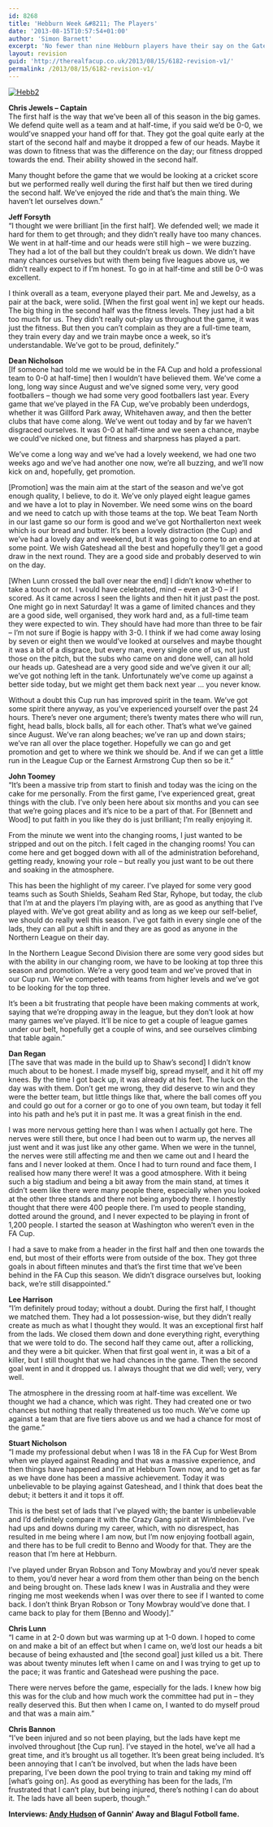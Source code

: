 ```yaml
---
id: 8268
title: 'Hebburn Week &#8211; The Players'
date: '2013-08-15T10:57:54+01:00'
author: 'Simon Barnett'
excerpt: 'No fewer than nine Hebburn players have their say on the Gateshead game, the FA Cup and the future. And they talked to Andy Hudson, of course.'
layout: revision
guid: 'http://therealfacup.co.uk/2013/08/15/6182-revision-v1/'
permalink: /2013/08/15/6182-revision-v1/
---
```


[![](http://therealfacup.co.uk/wp-content/uploads/2011/11/Hebb2.jpg "Hebb2")](http://therealfacup.co.uk/2011/11/02/hebburn-week-the-players/hebb2/)

**Chris Jewels – Captain**  
The first half is the way that we’ve been all of this season in the big games. We defend quite well as a team and at half-time, if you said we’d be 0-0, we would’ve snapped your hand off for that. They got the goal quite early at the start of the second half and maybe it dropped a few of our heads. Maybe it was down to fitness that was the difference on the day; our fitness dropped towards the end. Their ability showed in the second half.

Many thought before the game that we would be looking at a cricket score but we performed really well during the first half but then we tired during the second half. We’ve enjoyed the ride and that’s the main thing. We haven’t let ourselves down.”

**Jeff Forsyth**  
“I thought we were brilliant \[in the first half\]. We defended well; we made it hard for them to get through; and they didn’t really have too many chances. We went in at half-time and our heads were still high – we were buzzing. They had a lot of the ball but they couldn’t break us down. We didn’t have many chances ourselves but with them being five leagues above us, we didn’t really expect to if I’m honest. To go in at half-time and still be 0-0 was excellent.

I think overall as a team, everyone played their part. Me and Jewelsy, as a pair at the back, were solid. \[When the first goal went in\] we kept our heads. The big thing in the second half was the fitness levels. They just had a bit too much for us. They didn’t really out-play us throughout the game, it was just the fitness. But then you can’t complain as they are a full-time team, they train every day and we train maybe once a week, so it’s understandable. We’ve got to be proud, definitely.”

**Dean Nicholson**  
\[If someone had told me we would be in the FA Cup and hold a professional team to 0-0 at half-time\] then I wouldn’t have believed them. We’ve come a long, long way since August and we’ve signed some very, very good footballers – though we had some very good footballers last year. Every game that we’ve played in the FA Cup, we’ve probably been underdogs, whether it was Gillford Park away, Whitehaven away, and then the better clubs that have come along. We’ve went out today and by far we haven’t disgraced ourselves. It was 0-0 at half-time and we seen a chance, maybe we could’ve nicked one, but fitness and sharpness has played a part.

We’ve come a long way and we’ve had a lovely weekend, we had one two weeks ago and we’ve had another one now, we’re all buzzing, and we’ll now kick on and, hopefully, get promotion.

\[Promotion\] was the main aim at the start of the season and we’ve got enough quality, I believe, to do it. We’ve only played eight league games and we have a lot to play in November. We need some wins on the board and we need to catch up with those teams at the top. We beat Team North in our last game so our form is good and we’ve got Northallerton next week which is our bread and butter. It’s been a lovely distraction (the Cup) and we’ve had a lovely day and weekend, but it was going to come to an end at some point. We wish Gateshead all the best and hopefully they’ll get a good draw in the next round. They are a good side and probably deserved to win on the day.

\[When Lunn crossed the ball over near the end\] I didn’t know whether to take a touch or not. I would have celebrated, mind – even at 3-0 – if I scored. As it came across I seen the lights and then hit it just past the post. One might go in next Saturday! It was a game of limited chances and they are a good side, well organised, they work hard and, as a full-time team they were expected to win. They should have had more than three to be fair – I’m not sure if Bogie is happy with 3-0. I think if we had come away losing by seven or eight then we would’ve looked at ourselves and maybe thought it was a bit of a disgrace, but every man, every single one of us, not just those on the pitch, but the subs who came on and done well, can all hold our heads up. Gateshead are a very good side and we’ve given it our all; we’ve got nothing left in the tank. Unfortunately we’ve come up against a better side today, but we might get them back next year … you never know.

Without a doubt this Cup run has improved spirit in the team. We’ve got some spirit there anyway, as you’ve experienced yourself over the past 24 hours. There’s never one argument; there’s twenty mates there who will run, fight, head balls, block balls, all for each other. That’s what we’ve gained since August. We’ve ran along beaches; we’ve ran up and down stairs; we’ve ran all over the place together. Hopefully we can go and get promotion and get to where we think we should be. And if we can get a little run in the League Cup or the Earnest Armstrong Cup then so be it.”

**John Toomey**  
“It’s been a massive trip from start to finish and today was the icing on the cake for me personally. From the first game, I’ve experienced great, great things with the club. I’ve only been here about six months and you can see that we’re going places and it’s nice to be a part of that. For \[Bennett and Wood\] to put faith in you like they do is just brilliant; I’m really enjoying it.

From the minute we went into the changing rooms, I just wanted to be stripped and out on the pitch. I felt caged in the changing rooms! You can come here and get bogged down with all of the administration beforehand, getting ready, knowing your role – but really you just want to be out there and soaking in the atmosphere.

This has been the highlight of my career. I’ve played for some very good teams such as South Shields, Seaham Red Star, Ryhope, but today, the club that I’m at and the players I’m playing with, are as good as anything that I’ve played with. We’ve got great ability and as long as we keep our self-belief, we should do really well this season. I’ve got faith in every single one of the lads, they can all put a shift in and they are as good as anyone in the Northern League on their day.

In the Northern League Second Division there are some very good sides but with the ability in our changing room, we have to be looking at top three this season and promotion. We’re a very good team and we’ve proved that in our Cup run. We’ve competed with teams from higher levels and we’ve got to be looking for the top three.

It’s been a bit frustrating that people have been making comments at work, saying that we’re dropping away in the league, but they don’t look at how many games we’ve played. It’ll be nice to get a couple of league games under our belt, hopefully get a couple of wins, and see ourselves climbing that table again.”

**Dan Regan**  
\[The save that was made in the build up to Shaw’s second\] I didn’t know much about to be honest. I made myself big, spread myself, and it hit off my knees. By the time I got back up, it was already at his feet. The luck on the day was with them. Don’t get me wrong, they did deserve to win and they were the better team, but little things like that, where the ball comes off you and could go out for a corner or go to one of you own team, but today it fell into his path and he’s put it in past me. It was a great finish in the end.

I was more nervous getting here than I was when I actually got here. The nerves were still there, but once I had been out to warm up, the nerves all just went and it was just like any other game. When we were in the tunnel, the nerves were still affecting me and then we came out and I heard the fans and I never looked at them. Once I had to turn round and face them, I realised how many there were! It was a good atmosphere. With it being such a big stadium and being a bit away from the main stand, at times it didn’t seem like there were many people there, especially when you looked at the other three stands and there not being anybody there. I honestly thought that there were 400 people there. I’m used to people standing, dotted around the ground, and I never expected to be playing in front of 1,200 people. I started the season at Washington who weren’t even in the FA Cup.

I had a save to make from a header in the first half and then one towards the end, but most of their efforts were from outside of the box. They got three goals in about fifteen minutes and that’s the first time that we’ve been behind in the FA Cup this season. We didn’t disgrace ourselves but, looking back, we’re still disappointed.”

**Lee Harrison**  
“I’m definitely proud today; without a doubt. During the first half, I thought we matched them. They had a lot possession-wise, but they didn’t really create as much as what I thought they would. It was an exceptional first half from the lads. We closed them down and done everything right, everything that we were told to do. The second half they came out, after a rollicking, and they were a bit quicker. When that first goal went in, it was a bit of a killer, but I still thought that we had chances in the game. Then the second goal went in and it dropped us. I always thought that we did well; very, very well.

The atmosphere in the dressing room at half-time was excellent. We thought we had a chance, which was right. They had created one or two chances but nothing that really threatened us too much. We’ve come up against a team that are five tiers above us and we had a chance for most of the game.”

**Stuart Nicholson**  
“I made my professional debut when I was 18 in the FA Cup for West Brom when we played against Reading and that was a massive experience, and then things have happened and I’m at Hebburn Town now, and to get as far as we have done has been a massive achievement. Today it was unbelievable to be playing against Gateshead, and I think that does beat the debut; it betters it and it tops it off.

This is the best set of lads that I’ve played with; the banter is unbelievable and I’d definitely compare it with the Crazy Gang spirit at Wimbledon. I’ve had ups and downs during my career, which, with no disrespect, has resulted in me being where I am now, but I’m now enjoying football again, and there has to be full credit to Benno and Woody for that. They are the reason that I’m here at Hebburn.

I’ve played under Bryan Robson and Tony Mowbray and you’d never speak to them, you’d never hear a word from them other than being on the bench and being brought on. These lads knew I was in Australia and they were ringing me most weekends when I was over there to see if I wanted to come back. I don’t think Bryan Robson or Tony Mowbray would’ve done that. I came back to play for them \[Benno and Woody\].”

**Chris Lunn**  
“I came in at 2-0 down but was warming up at 1-0 down. I hoped to come on and make a bit of an effect but when I came on, we’d lost our heads a bit because of being exhausted and \[the second goal\] just killed us a bit. There was about twenty minutes left when I came on and I was trying to get up to the pace; it was frantic and Gateshead were pushing the pace.

There were nerves before the game, especially for the lads. I knew how big this was for the club and how much work the committee had put in – they really deserved this. But then when I came on, I wanted to do myself proud and that was a main aim.”

**Chris Bannon**  
“I’ve been injured and so not been playing, but the lads have kept me involved throughout \[the Cup run\]. I’ve stayed in the hotel, we’ve all had a great time, and it’s brought us all together. It’s been great being included. It’s been annoying that I can’t be involved, but when the lads have been preparing, I’ve been down the pool trying to train and taking my mind off \[what’s going on\]. As good as everything has been for the lads, I’m frustrated that I can’t play, but being injured, there’s nothing I can do about it. The lads have all been superb, though.”

**Interviews: [Andy Hudson](http://twitter.com/#%21/HuddoHudson) of Gannin’ Away and Blagul Fotboll fame.**